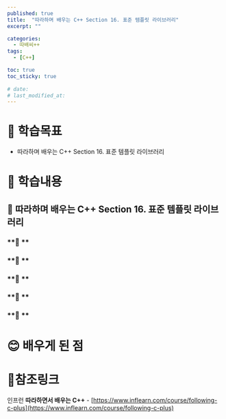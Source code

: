 ```yaml
---
published: true
title:  "따라하며 배우는 C++ Section 16. 표준 템플릿 라이브러리"
excerpt: ""

categories:
  - 따배씨++
tags:
  - [C++]

toc: true
toc_sticky: true
 
# date: 
# last_modified_at: 
---
```


# 🤔 학습목표
- 따라하며 배우는 C++ Section 16. 표준 템플릿 라이브러리

# 📃 학습내용
## 📍 **따라하며 배우는 C++ Section 16. 표준 템플릿 라이브러리**

### **🌱 **

### **🌱 **

### **🌱 **

### **🌱 **

### **🌱 **

# 😊 배우게 된 점


# 📌참조링크
인프런 **따라하면서 배우는 C++** - [https://www.inflearn.com/course/following-c-plus](https://www.inflearn.com/course/following-c-plus)